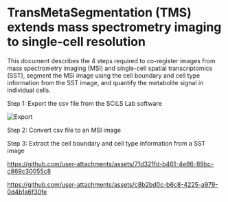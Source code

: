 # TransMetaSegmentation (TMS) extends mass spectrometry imaging to single-cell resolution

This document describes the 4 steps required to co-register images from mass spectrometry imaging (MSI) and single-cell spatial transcriptomics (SST), segment the MSI image using the cell boundary and cell type information from the SST image, and quantify the metabolite signal in individual cells.

Step 1: Export the csv file from the SCiLS Lab software

![Export](https://github.com/user-attachments/assets/4fff0a62-1ad3-4273-b1ce-cafbff043b35)

Step 2: Convert csv file to an MSI image



Step 3: Extract the cell boundary and cell type information from a SST image

https://github.com/user-attachments/assets/71d321fd-b461-4e86-89bc-c869c30055c8



https://github.com/user-attachments/assets/c8b2bd0c-b6c8-4225-a979-0d4b1a6f30fe
